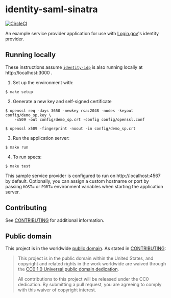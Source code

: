 identity-saml-sinatra
=====================

[![CircleCI](https://circleci.com/gh/18F/identity-saml-sinatra.svg?style=svg)](https://circleci.com/gh/18F/identity-sp-sinatra)

An example service provider application for use with [Login.gov](https://login.gov/)'s identity provider.

## Running locally

These instructions assume [`identity-idp`](https://github.com/18F/identity-idp) is also running locally at http://localhost:3000 .

1. Set up the environment with:

  ```
  $ make setup
  ```

2. Generate a new key and self-signed certificate

  ```
  $ openssl req -days 3650 -newkey rsa:2048 -nodes -keyout config/demo_sp.key \
      -x509 -out config/demo_sp.crt -config config/openssl.conf

  $ openssl x509 -fingerprint -noout -in config/demo_sp.crt
  ```

3. Run the application server:

  ```
  $ make run
  ```

4. To run specs:

  ```
  $ make test
  ```

This sample service provider is configured to run on http://localhost:4567 by default. Optionally, you can assign a custom hostname or port by passing `HOST=` or `PORT=` environment variables when starting the application server.

## Contributing

See [CONTRIBUTING](CONTRIBUTING.md) for additional information.

## Public domain

This project is in the worldwide [public domain](LICENSE.md). As stated in [CONTRIBUTING](CONTRIBUTING.md):

> This project is in the public domain within the United States, and copyright and related rights in the work worldwide are waived through the [CC0 1.0 Universal public domain dedication](https://creativecommons.org/publicdomain/zero/1.0/).
>
> All contributions to this project will be released under the CC0 dedication. By submitting a pull request, you are agreeing to comply with this waiver of copyright interest.
